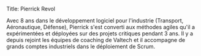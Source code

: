 Title: Pierrick Revol

Avec 8 ans dans le développement logiciel pour l'industrie (Transport, Aéronautique, Défense), Pierrick s'est converti aux méthodes agiles qu'il a expérimentées et déployées sur des projets critiques pendant 3 ans.
Il y a depuis rejoint les équipes de coaching de Valtech et il accompagne de grands comptes industriels dans le déploiement de Scrum.
